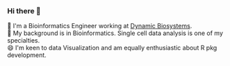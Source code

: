 ### Hi there 👋
🔭 I'm a Bioinformatics Engineer working at [Dynamic Biosystems](http://www.dynamic-biosystems.com/).  
🌱 My background is in Bioinformatics. Single cell data analysis is one of my specialties.  
😄 I'm keen to data Visualization and am equally enthusiastic about R pkg development.
<!--
**xyifan97/xyifan97** is a ✨ _special_ ✨ repository because its `README.md` (this file) appears on your GitHub profile.

Here are some ideas to get you started:

-  I’m currently working on ...
- 🌱 I’m currently learning ...
- 👯 I’m looking to collaborate on ...
- 🤔 I’m looking for help with ...
- 💬 Ask me about ...
- 📫 How to reach me: ...
- 😄 Pronouns: ...
- ⚡ Fun fact: ...
-->
